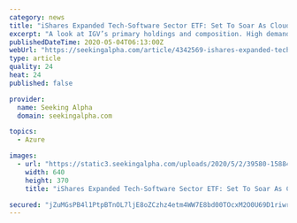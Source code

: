 ```yaml
---
category: news
title: "iShares Expanded Tech-Software Sector ETF: Set To Soar As Cloud-Based Software Advances"
excerpt: "A look at IGV’s primary holdings and composition. High demand for CSPs drives growth. An expensive ETF, with tremendous growth potential."
publishedDateTime: 2020-05-04T06:13:00Z
webUrl: "https://seekingalpha.com/article/4342569-ishares-expanded-tech-software-sector-etf-set-to-soar-cloud-based-software-advances"
type: article
quality: 24
heat: 24
published: false

provider:
  name: Seeking Alpha
  domain: seekingalpha.com

topics:
  - Azure

images:
  - url: "https://static3.seekingalpha.com/uploads/2020/5/2/39580-15884715685781558.jpg"
    width: 640
    height: 370
    title: "iShares Expanded Tech-Software Sector ETF: Set To Soar As Cloud-Based Software Advances"

secured: "jZuMGsPB4l1PtpBTnOL7ljE8oZCzhz4etm4WW7E8bd00TOcxM2O0U69D1riwr0ZMEBUDI28bc1xqq6Vh5QLQG+F6Y1xSyR3eyyvtdSf3pvNSo2ljCb8sfjZyn6toB4ixUVhPrOGk49pkolaNm2S9/lHliElk7p2FTLFuM4oQd6WefKI/UOEliNtPozd2D5NTueppJwC/VzE4vk5Ga3Qop5bk/PXkzb4SYzbQKZxV9FQHbE35NHk/mj56CEeFrwWdxu/+XFWB1F4wpH6/s+NZje5o7RHAS55AwrR/hgR6/MZame5QfybAtOIhF/4j3lH0xyM22WNckQpKTQJoba6GjwWFLN6Lw5k5sJi6BvC448TMjhTL4g2ELUQ3ier2fSFb1cxjrMmxg8G07ZF3S0hsVW7UUHgnp241NCQbhDR+cuQnPkQ1rP4zPxHXWVIEzEX75hE4QIeNSxYFHPmjvQzl0fJVId45dKjTqUYQlEtNyh0=;jOcvaI0cLid57KwrDvDHvw=="
---
```


